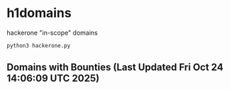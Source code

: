 # h1domains
hackerone "in-scope" domains

`python3 hackerone.py`
## Domains with Bounties (Last Updated Fri Oct 24 14:06:09 UTC 2025)
```

```
